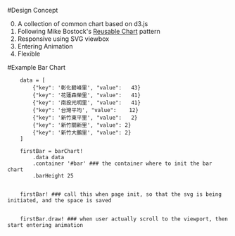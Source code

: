 #Design Concept

0. A collection of common chart based on d3.js
1. Following Mike Bostock's [Reusable Chart](http://bost.ocks.org/mike/chart/) pattern
2. Responsive using SVG viewbox
3. Entering Animation
4. Flexible


#Example Bar Chart

		data = [
			{"key": '彰化碧峰里', "value": 	43}
			{"key": '花蓮森榮里', "value": 	41}
			{"key": '南投光明里', "value": 	41}
			{"key": '台灣平均', "value": 	12}
			{"key": '新竹東平里', "value": 	2}
			{"key": '新竹關新里', "value": 2}
			{"key": '新竹大鵬里', "value": 2}
		]

		firstBar = barChart!
			.data data
			.container '#bar' ### the container where to init the bar chart
			.barHeight 25


		firstBar! ### call this when page init, so that the svg is being initiated, and the space is saved


		firstBar.draw! ### when user actually scroll to the viewport, then start entering animation